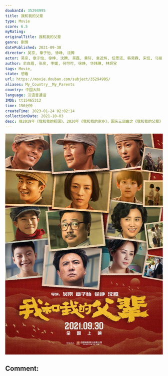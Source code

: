 ```yaml
---
doubanId: 35294995
title: 我和我的父辈
type: Movie
score: 6.5
myRating: 
originalTitle: 我和我的父辈
genre: 剧情
datePublished: 2021-09-30
director: 吴京, 章子怡, 徐峥, 沈腾
actor: 吴京, 章子怡, 徐峥, 沈腾, 吴磊, 黄轩, 袁近辉, 任思诺, 韩昊霖, 宋佳, 马丽, 洪烈, 张天爱, 李光洁, 海清, 陈道明, 彭昱畅, 欧豪, 贾冰, 李嘉琦, 艾伦, 常远, 余皑磊, 魏晨, 陶虹, 倪虹洁, 张雨绮, 焦圣祥, 樊雨洁, 张建亚, 张芝华, 张国强, 宁理, 胡可, 沙溢, 马书良, 曹可凡, 万茜, 祖峰, 张艺谋, 李雪健, 张小斐, 杜江, 李乃文, 耿乐, 吴昊宸, 白那日苏, 江水, 逯长恩, 张恒瑞, 阿楠, 吴昱翰, 周庆昀, 王成思, 宋阳, 李海银, 龚毅星, 张云淏, 史济源, 朱倬, 黄麒麟儿, 邓凯, 黎艾蒙
author: 俞白眉, 张彦, 李媛, 何可可, 徐峥, 华玮琳, 林炳宝
tags: Movie, 
state: 想看
url: https://movie.douban.com/subject/35294995/
aliases: My_Country__My_Parents
country: 中国大陆
language: 汉语普通话
IMDb: tt15465312
time: 156分钟
createTime: 2023-01-24 02:02:14
collectionDate: 2021-10-03
desc: 继2019年《我和我的祖国》、2020年《我和我的家乡》，国庆三部曲之《我和我的父辈》接棒定档2021年国庆。由吴京、章子怡、徐峥、沈腾导演，“中国电影追梦人”再次集结，以革命、建设、改革开放和新时代...
---
```


![image](assets/p2683055011.jpg)

Comment: 
---

